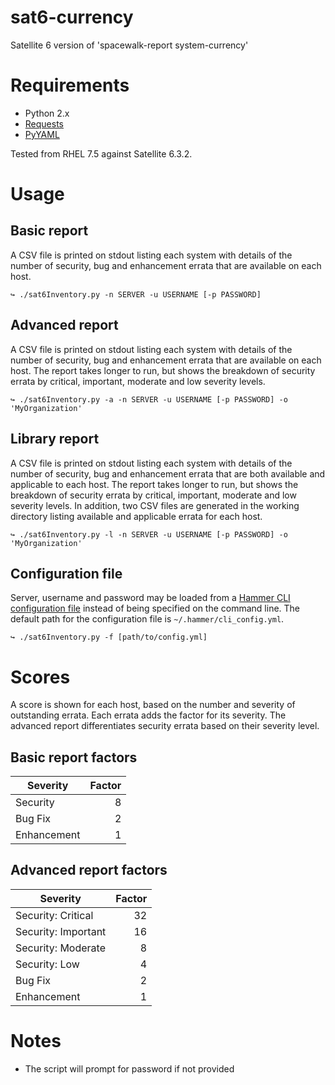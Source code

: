# sat6-currency
Satellite 6 version of 'spacewalk-report system-currency'

# Requirements

* Python 2.x
* [Requests](http://python-requests.org/)
* [PyYAML](https://pyyaml.org/)

Tested from RHEL 7.5 against Satellite 6.3.2.

# Usage
## Basic report
A CSV file is printed on stdout listing each system with details of the number of security, bug and enhancement errata that are available on each host.

~~~
↪ ./sat6Inventory.py -n SERVER -u USERNAME [-p PASSWORD]
~~~

## Advanced report
A CSV file is printed on stdout listing each system with details of the number of security, bug and enhancement errata that are available on each host.  The report takes longer to run, but shows the breakdown of security errata by critical, important, moderate and low severity levels.

~~~
↪ ./sat6Inventory.py -a -n SERVER -u USERNAME [-p PASSWORD] -o 'MyOrganization'
~~~

## Library report
A CSV file is printed on stdout listing each system with details of the number of security, bug and enhancement errata that are both available and applicable to each host.  The report takes longer to run, but shows the breakdown of security errata by critical, important, moderate and low severity levels.  In addition, two CSV files are generated in the working directory listing available and applicable errata for each host.

~~~
↪ ./sat6Inventory.py -l -n SERVER -u USERNAME [-p PASSWORD] -o 'MyOrganization'
~~~

## Configuration file
Server, username and password may be loaded from a [Hammer CLI configuration file](https://github.com/theforeman/hammer-cli-foreman/blob/master/doc/configuration.md) instead of being specified on the command line. The default path for the configuration file is `~/.hammer/cli_config.yml`.
~~~
↪ ./sat6Inventory.py -f [path/to/config.yml]
~~~

# Scores
A score is shown for each host, based on the number and severity of outstanding errata. Each errata adds the factor for its severity. The advanced report differentiates security errata based on their severity level.

## Basic report factors

| Severity    | Factor |
|-------------|-------:|
| Security    |      8 |
| Bug Fix     |      2 |
| Enhancement |      1 |

## Advanced report factors

| Severity            | Factor |
|---------------------|-------:|
| Security: Critical  |     32 |
| Security: Important |     16 |
| Security: Moderate  |      8 |
| Security: Low       |      4 |
| Bug Fix             |      2 |
| Enhancement         |      1 |

# Notes

* The script will prompt for password if not provided
